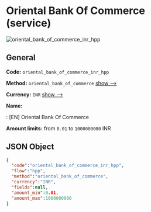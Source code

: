 
# Oriental Bank Of Commerce (service) 
![oriental_bank_of_commerce_inr_hpp](https://static.openfintech.io/payment_methods/oriental_bank_of_commerce_inr_hpp/logo.svg?w=400&c=v0.59.26#w200)  

## General 
 
**Code:** `oriental_bank_of_commerce_inr_hpp` 
 
**Method:** `oriental_bank_of_commerce` 
 [show -->](/payment-methods/oriental_bank_of_commerce/) 
 
**Currency:** `INR` [show -->](/currencies/INR/) 
 
**Name:** 
 
:	[EN] Oriental Bank Of Commerce 
 
**Amount limits:** from `0.01` to `1000000000` INR 

## JSON Object 

```json
{
  "code":"oriental_bank_of_commerce_inr_hpp",
  "flow":"hpp",
  "method":"oriental_bank_of_commerce",
  "currency":"INR",
  "fields":null,
  "amount_min":0.01,
  "amount_max":1000000000
}
```  
